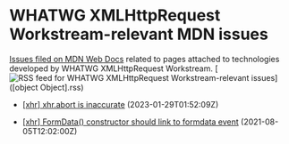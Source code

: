 # WHATWG XMLHttpRequest Workstream-relevant MDN issues

[Issues filed on MDN Web Docs](https://github.com/mdn/content/issues) related to pages attached to technologies developed by WHATWG XMLHttpRequest Workstream. [![RSS feed for WHATWG XMLHttpRequest Workstream-relevant issues](https://www.w3.org/QA/2007/04/feed_icon)]([object Object].rss)

* [\[xhr\] xhr.abort is inaccurate](https://github.com/mdn/content/issues/23961) (2023-01-29T01:52:09Z)
  
* [\[xhr\] FormData() constructor should link to formdata event](https://github.com/mdn/content/issues/7613) (2021-08-05T12:02:00Z)
  
